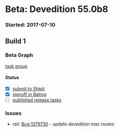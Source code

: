 # Beta: Devedition 55.0b8

### Started: 2017-07-10

## Build 1

### Beta Graph
[task group](https://tools.taskcluster.net/push-inspector/#/ON0YzpO6RCyVGj7zOYNICg)


#### Status
- [x] [submit to Shipit](https://wiki.mozilla.org/Release:Release_Automation_on_Mercurial:Starting_a_Release#Submit_to_Ship_It)
- [x] [signoff in Balrog](../how-tos/relpro.md#3-signoffs)
- [ ] [published release tasks](../how-tos/relpro.md#4-publish-release)

### Issues
- rail: [Bug 1379730](https://bugzil.la/1379730) - update devedition mac routes


